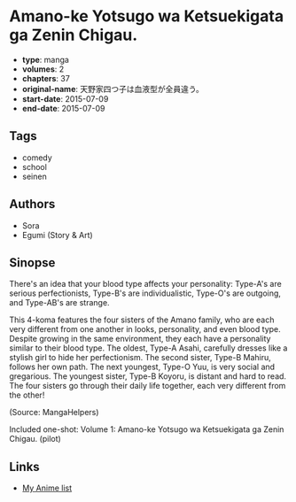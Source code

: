 # Amano-ke Yotsugo wa Ketsuekigata ga Zenin Chigau.

-   **type**: manga
-   **volumes**: 2
-   **chapters**: 37
-   **original-name**: 天野家四つ子は血液型が全員違う。
-   **start-date**: 2015-07-09
-   **end-date**: 2015-07-09

## Tags

-   comedy
-   school
-   seinen

## Authors

-   Sora
-   Egumi (Story & Art)

## Sinopse

There's an idea that your blood type affects your personality: Type-A's are serious perfectionists, Type-B's are individualistic, Type-O's are outgoing, and Type-AB's are strange.

This 4-koma features the four sisters of the Amano family, who are each very different from one another in looks, personality, and even blood type. Despite growing in the same environment, they each have a personality similar to their blood type. The oldest, Type-A Asahi, carefully dresses like a stylish girl to hide her perfectionism. The second sister, Type-B Mahiru, follows her own path. The next youngest, Type-O Yuu, is very social and gregarious. The youngest sister, Type-B Koyoru, is distant and hard to read. The four sisters go through their daily life together, each very different from the other!

(Source: MangaHelpers)

Included one-shot:
Volume 1: Amano-ke Yotsugo wa Ketsuekigata ga Zenin Chigau. (pilot)

## Links

-   [My Anime list](https://myanimelist.net/manga/95957/Amano-ke_Yotsugo_wa_Ketsuekigata_ga_Zenin_Chigau)
